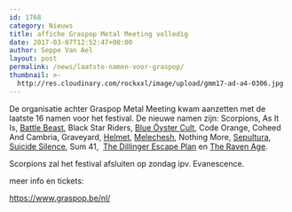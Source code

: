 ```yaml
---
id: 1768
category: Nieuws
title: affiche Graspop Metal Meeting volledig
date: 2017-03-07T12:52:47+00:00
author: Seppe Van Ael
layout: post
permalink: /news/laatste-namen-voor-graspop/
thumbnail: >-
  http://res.cloudinary.com/rockxxl/image/upload/gmm17-ad-a4-0306.jpg
---
```

De organisatie achter Graspop Metal Meeting kwam aanzetten met de laatste 16 namen voor het festival. De nieuwe namen zijn: Scorpions, As It Is, [Battle Beast](https://metalfans.be/bands/battle-beast "Battle Beast"), Black Star Riders, [Blue Öyster Cult](https://metalfans.be/bands/blue-oyster-cult "Blue Öyster Cult"), Code Orange, Coheed And Cambria, Graveyard, [Helmet](https://metalfans.be/bands/helmet "Helmet"), [Melechesh](https://metalfans.be/bands/melechesh "Melechesh"), Nothing More, [Sepultura](https://metalfans.be/bands/sepultura "Sepultura"), [Suicide Silence](https://metalfans.be/bands/suicide-silence "Suicide Silence"), Sum 41,  [The Dillinger Escape Plan](https://metalfans.be/bands/the-dillinger-escape-plan "The Dillinger Escape Plan") en [The Raven Age](https://metalfans.be/bands/the-raven-age "The Raven Age").

Scorpions zal het festival afsluiten op zondag ipv. Evanescence.

meer info en tickets:

https://www.graspop.be/nl/